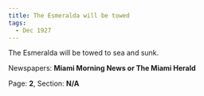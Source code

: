 ```yaml
---  
title: The Esmeralda will be towed  
tags:  
  - Dec 1927  
---  
```

  
The Esmeralda will be towed to sea and sunk.  
  
Newspapers: **Miami Morning News or The Miami Herald**  
  
Page: **2**, Section: **N/A** 
